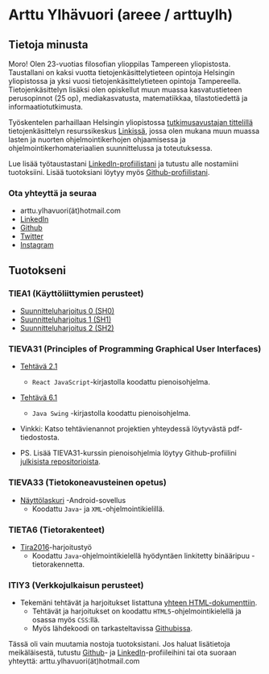# Arttu Ylhävuori (areee / arttuylh)

## Tietoja minusta

Moro! Olen 23-vuotias filosofian ylioppilas Tampereen yliopistosta. Taustallani on kaksi vuotta tietojenkäsittelytieteen opintoja Helsingin yliopistossa ja yksi vuosi tietojenkäsittelytieteen opintoja Tampereella. Tietojenkäsittelyn lisäksi olen opiskellut muun muassa kasvatustieteen perusopinnot (25 op), mediakasvatusta, matematiikkaa, tilastotiedettä ja informaatiotutkimusta.

Työskentelen parhaillaan Helsingin yliopistossa [tutkimusavustajan tittelillä](https://www.cs.helsinki.fi/people/ylhavuor) tietojenkäsittelyn resurssikeskus [Linkissä](http://linkki.cs.helsinki.fi/), jossa olen mukana muun muassa lasten ja nuorten ohjelmointikerhojen ohjaamisessa ja ohjelmointikerhomateriaalien suunnittelussa ja toteutuksessa.

Lue lisää työtaustastani [LinkedIn-profiilistani](https://www.linkedin.com/in/arttuylh/) ja tutustu alle nostamiini tuotoksiini. Lisää tuotoksiani löytyy myös [Github-profiilistani](https://github.com/areee/).

### Ota yhteyttä ja seuraa
- arttu.ylhavuori(ät)hotmail.com
- [LinkedIn](https://www.linkedin.com/in/arttuylh/)
- [Github](https://github.com/areee/)
- [Twitter](https://twitter.com/arttuylh)
- [Instagram](https://www.instagram.com/arttuylh/)

## Tuotokseni

### TIEA1 (Käyttöliittymien perusteet)
- [Suunnitteluharjoitus 0 (SH0)](https://github.com/areee/tiea1_sh0)
- [Suunnitteluharjoitus 1 (SH1)](https://github.com/areee/tiea1_sh1)
- [Suunnitteluharjoitus 2 (SH2)](https://github.com/areee/tiea1_sh2)

### TIEVA31 (Principles of Programming Graphical User Interfaces)
- [Tehtävä 2.1](https://github.com/areee/tieva31_exercise2_1)  
  - `React JavaScript`-kirjastolla koodattu pienoisohjelma.
- [Tehtävä 6.1](https://github.com/areee/tieva31_exercise6_1)
  - `Java Swing` -kirjastolla koodattu pienoisohjelma.

- Vinkki: Katso tehtävienannot projektien yhteydessä löytyvästä pdf-tiedostosta.
- PS. Lisää TIEVA31-kurssin pienoisohjelmia löytyy Github-profiilini [julkisista repositorioista](https://github.com/areee?tab=repositories).

### TIEVA33 (Tietokoneavusteinen opetus)
- [Näyttölaskuri](https://github.com/areee/RiippuvaisApp) -Android-sovellus
  - Koodattu `Java`- ja `XML`-ohjelmointikielillä.

### TIETA6 (Tietorakenteet)
- [Tira2016](https://github.com/areee/Tira2016/)-harjoitustyö
  - Koodattu `Java`-ohjelmointikielellä hyödyntäen linkitetty binääripuu -tietorakennetta.

### ITIY3 (Verkkojulkaisun perusteet)
- Tekemäni tehtävät ja harjoitukset listattuna [yhteen HTML-dokumenttiin](https://areee.github.io/itiy3/).
  - Tehtävät ja harjoitukset on koodattu `HTML5`-ohjelmointikielellä ja osassa myös `CSS`:llä.
  - Myös lähdekoodi on tarkasteltavissa [Githubissa](https://github.com/areee/itiy3).


Tässä oli vain muutamia nostoja tuotoksistani. Jos haluat lisätietoja meikäläisestä, tutustu [Github](https://github.com/areee/)- ja [LinkedIn](https://www.linkedin.com/in/arttuylh/)-profiileihini tai ota suoraan yhteyttä: arttu.ylhavuori(ät)hotmail.com
